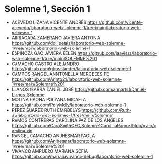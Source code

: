 # Solemne 1, Sección 1
* ACEVEDO LIZANA VICENTE ANDRÉS https://github.com/vicente-acevedo/laboratorio-web-solemne-1/tree/main/laboratorio-web-solemne-1
* ARRIAGADA ZAMBRANO JAVIERA ANTONIA https://github.com/dollipetals/laboratorio-web-solemne-1/tree/main/laboratorio-web-solemne-1
* ESPINOZA GAC JAVIERA BELÉN https://github.com/jaavisss/laboratorio-web-solemne-1/tree/main/SOLEMNE%201
* CAMACHO CASTRO ALEJANDRO https://github.com/ghosstander/laboratorio-web-solemne-1
* CAMPOS RANGEL ANNTONELLA MERCEDES FE https://github.com/Annto24/laboratorio-web-solemne-1/tree/main/Solemne%201
* LLANOS IBARRA DANIEL JOSÉ https://github.com/annarts1/Daniel-Llanos-Solenme
* MOLINA GAONA POLYANA MICAELA https://github.com/PolyMolly/laboratorio-web-solemne-1
* PEREZ SUAREZ RUTH EMIRBELYS https://github.com/Ruth-sv/laboratorio-web-solemne-1/tree/main/Solemne1
* RAMOS CONTRERAS CAROLINA PAZ DE LOS ANGELES https://github.com/CaroSmithOFC/Solemne1CarolinaRamos/blob/main/carolina.zip
* RANGEL CAMACHO ANJHESMAR PAOLA https://github.com/Anjhesmar/laboratorio-web-solemne-1/tree/main/Solemne%201
* VIVANCO AMPUERO MARIANA SOFIA https://github.com/marianavivanco-debug/laboratorio-web-solemne-1

